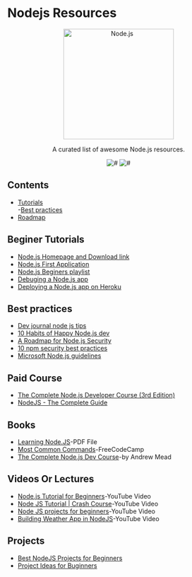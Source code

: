 # Nodejs Resources

<div align="center">
		<img width="250" src="https://devicons.github.io/devicon/devicon.git/icons/nodejs/nodejs-original-wordmark.svg" alt="Node.js">
	</div>
<div align="center">

A curated list of awesome Node.js resources.

![#](https://badgen.net/badge/best_practices/4+/red)
![#](https://badgen.net/badge/educational/5+/green)

</div>



## Contents

- [Tutorials](#beginer-tutorials)<br/> -[Best practices](#best-practices)
- [Roadmap](https://github.com/aliyr/Nodejs-Developer-Roadmap/blob/master/Node.js-developer-roadmap.png)

## Beginer Tutorials

- [Node.js Homepage and Download link](https://nodejs.org/en/)
- [Node.js First Application ](https://www.tutorialspoint.com/nodejs/nodejs_first_application.htm)
- [Node.js Beginers playlist](https://www.youtube.com/watch?v=w-7RQ46RgxU&list=PL4cUxeGkcC9gcy9lrvMJ75z9maRw4byYp)
- [Debuging a Node.js app](https://blog.heroku.com/debug-node-applications)
- [Deploying a Node.js app on Heroku](https://devcenter.heroku.com/articles/deploying-nodejs)


## Best practices

- [Dev journal node js tips](https://developersjournal.in/top-10-nodejs-tips-developers/)
- [10 Habits of Happy Node.js dev](https://blog.heroku.com/node-habits)
- [A Roadmap for Node.js Security](https://nodesecroadmap.fyi/)
- [10 npm security best practices](https://snyk.io/blog/ten-npm-security-best-practices/)
- [Microsoft Node.js guidelines](https://github.com/microsoft/nodejs-guidelines)


## Paid Course 

- [The Complete Node.js Developer Course (3rd Edition)](https://www.udemy.com/course/the-complete-nodejs-developer-course-2/)
- [NodeJS - The Complete Guide](https://www.udemy.com/course/nodejs-the-complete-guide/)


## Books 

- [Learning Node.JS](https://riptutorial.com/Download/node-js.pdf)-PDF File
- [Most Common Commands](https://www.freecodecamp.org/news/npm-cheat-sheet-most-common-commands-and-nvm/)-FreeCodeCamp
- [The Complete Node.js Dev Course](https://www.anuragkapur.com/assets/blog/programming/node/PDF-Guide-Node-Andrew-Mead-v3.pdf)-by Andrew Mead


## Videos Or Lectures

- [Node.js Tutorial for Beginners](https://www.youtube.com/watch?v=TlB_eWDSMt4)-YouTube Video
- [Node JS Tutorial | Crash Course](https://www.youtube.com/watch?v=vJEO57B05Sg)-YouTube Video
- [Node JS projects for beginners](https://www.youtube.com/watch?v=WxsrnhjXAoc)-YouTube Video
- [Building Weather App in NodeJS](https://www.youtube.com/watch?v=PFJHQ2g6s0k)-YouTube Video


## Projects

- [Best NodeJS Projects for Beginners](https://www.blog.duomly.com/node-js-project-ideas-for-beginners/)
- [Project Ideas for Buginners](https://www.agiratech.com/blog/node-js-project-ideas-for-beginners)
